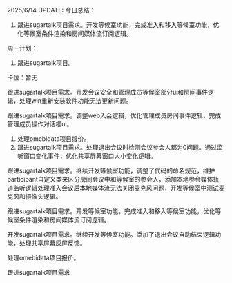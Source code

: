 2025/6/14 UPDATE:
今日总结：
1. 跟进sugartalk项目需求。开发等候室功能，完成准入和移入等候室功能，优化等候室条件渲染和房间媒体流订阅逻辑。

周一计划：
1.  跟进sugartalk项目。

卡位：暂无





跟进sugartalk项目需求。开发会议安全和管理成员等候室部分ui和房间事件逻辑，处理win重新安装软件功能无法更新问题。

跟进sugartalk项目需求。调整web入会逻辑，优化管理成员房间事件逻辑，完成管理成员操作对话框ui。

1. 处理omebidata项目报价。
2. 跟进sugartalk项目需求。处理退出会议时检测会议参会人都为0问题。通过监听窗口变化事件，优化共享屏幕窗口大小变化逻辑。

跟进sugartalk项目需求。继续开发等候室功能，调整了代码的命名规范，维护participant自定义类来区分房间会议中和等候室的参会人，添加本地参会媒体轨道监听逻辑处理准入会议后本地媒体流无法关闭麦克风问题，开发等候室中测试麦克风和摄像头逻辑。

跟进sugartalk项目需求。开发等候室功能，完成准入和移入等候室功能，优化等候室条件渲染和房间媒体流订阅逻辑。





开发sugartalk项目需求。继续开发等候室功能。添加了退出会议自动结束逻辑功能，处理共享屏幕灰屏反馈。

处理omebidata项目报价。



跟进sugartalk项目需求

